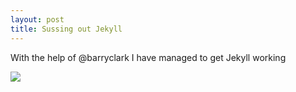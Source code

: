 ```yaml
---
layout: post
title: Sussing out Jekyll 
---
```

With the help of @barryclark I have managed to get Jekyll working
<html>
<img src="https://www.hello.com/img_/hello_logo_hero.png"/>


</html>
